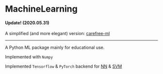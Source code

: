 # MachineLearning

#### Update! (2020.05.31)
A simplified (and more elegant) version: [carefree-ml](https://github.com/carefree0910/carefree-ml)

---

A Python ML package mainly for educational use.

Implemented with `Numpy`

Implemented `Tensorflow` & `PyTorch` backend for [NN](https://github.com/carefree0910/MachineLearning/tree/master/NN) & [SVM](https://github.com/carefree0910/MachineLearning/tree/master/e_SVM)

